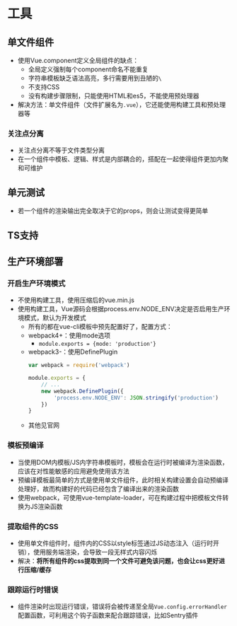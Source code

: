 # 工具

## 单文件组件

- 使用Vue.component定义全局组件的缺点：
  - 全局定义强制每个component命名不能重复
  - 字符串模板缺乏语法高亮，多行需要用到丑陋的`\`
  - 不支持CSS
  - 没有构建步骤限制，只能使用HTML和es5，不能使用预处理器
- 解决方法：单文件组件（文件扩展名为`.vue`），它还能使用构建工具和预处理器等

### 关注点分离

- 关注点分离不等于文件类型分离
- 在一个组件中模板、逻辑、样式是内部耦合的，搭配在一起使得组件更加内聚和可维护

## 单元测试

- 若一个组件的渲染输出完全取决于它的props，则会让测试变得更简单

## TS支持

## 生产环境部署

### 开启生产环境模式

- 不使用构建工具，使用压缩后的vue.min.js
- 使用构建工具，Vue源码会根据process.env.NODE_ENV决定是否启用生产环境模式，默认为开发模式
  - 所有的都在vue-cli模板中预先配置好了，配置方式：
  - webpack4+：使用mode选项
    - `module.exports = {mode: 'production'}`
  - webpack3-：使用DefinePlugin
    ```javascript
    var webpack = require('webpack')

    module.exports = {
        // ...
        new webpack.DefinePlugin({
            'process.env.NODE_ENV': JSON.stringify('production')
        })
    }
    ```
  - 其他见官网

### 模板预编译

- 当使用DOM内模板/JS内字符串模板时，模板会在运行时被编译为渲染函数，应该在对性能敏感的应用避免使用该方法
- 预编译模板最简单的方式是使用单文件组件，此时相关构建设置会自动预编译处理好，故而构建好的代码已经包含了编译出来的渲染函数
- 使用webpack，可使用vue-template-loader，可在构建过程中把模板文件转换为JS渲染函数

### 提取组件的CSS

- 使用单文件组件时，组件内的CSS以style标签通过JS动态注入（运行时开销），使用服务端渲染，会导致一段无样式内容闪烁
- 解决：**将所有组件的css提取到同一个文件可避免该问题，也会让css更好进行压缩/缓存**

### 跟踪运行时错误

- 组件渲染时出现运行错误，错误将会被传递至全局`Vue.config.errorHandler`配置函数，可利用这个钩子函数来配合跟踪错误，比如Sentry插件